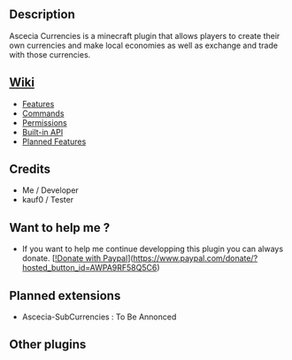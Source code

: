 ## Description

Ascecia Currencies is a minecraft plugin that allows players to create their own currencies and make local economies as well as exchange and trade with those currencies.

## [Wiki](https://github.com/RGG200/Ascecia-Currencies/wiki)

- [Features](https://github.com/RGG200/Ascecia-Currencies/wiki/Features)
- [Commands](https://github.com/RGG200/Ascecia-Currencies/wiki/Commands)
- [Permissions](https://github.com/RGG200/Ascecia-Currencies/wiki/Permissions)
- [Built-in API](https://github.com/RGG200/Ascecia-Currencies/wiki/API)
- [Planned Features](https://github.com/RGG200/Ascecia-Currencies/wiki/Planned-Features)

## Credits

- Me / Developer
- kauf0 / Tester

## Want to help me ?

- If you want to help me continue developping this plugin you can always donate.
[[!Donate with Paypal](https://github.com/andreostrovsky/donate-with-paypal/blob/master/blue.svg)](https://www.paypal.com/donate/?hosted_button_id=AWPA9RF58Q5C6)

## Planned extensions

- Ascecia-SubCurrencies : To Be Annonced

## Other plugins
